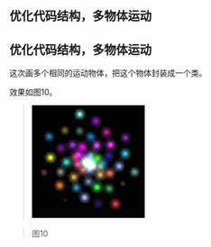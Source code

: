 ## 优化代码结构，多物体运动

## 优化代码结构，多物体运动

这次画多个相同的运动物体，把这个物体封装成一个类。

效果如图10。

>![图10](../image/C1_Start/1_010.gif)

>图10
